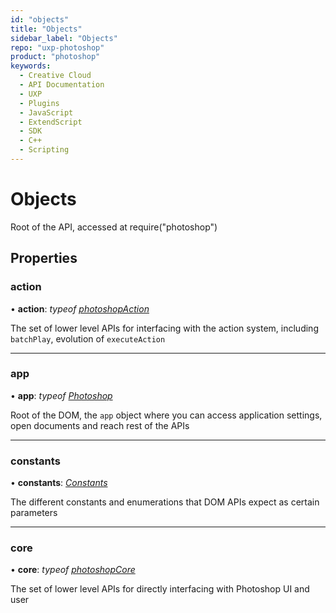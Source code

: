 ```yaml
---
id: "objects"
title: "Objects"
sidebar_label: "Objects"
repo: "uxp-photoshop"
product: "photoshop"
keywords:
  - Creative Cloud
  - API Documentation
  - UXP
  - Plugins
  - JavaScript
  - ExtendScript
  - SDK
  - C++
  - Scripting
---
```


# Objects

Root of the API, accessed at require("photoshop")

## Properties

### action

• **action**: *typeof* [*photoshopAction*](/ps_reference/media/photoshopaction/)

The set of lower level APIs for interfacing with the action system, including `batchPlay`,
evolution of `executeAction`

___

### app

• **app**: *typeof* [*Photoshop*](/ps_reference/classes/photoshop/)

Root of the DOM, the `app` object where you can access application settings,
open documents and reach rest of the APIs

___

### constants

• **constants**: [*Constants*](/ps_reference/modules/constants/)

The different constants and enumerations that DOM APIs expect as certain parameters

___

### core

• **core**: *typeof* [*photoshopCore*](/ps_reference/media/photoshopcore/)

The set of lower level APIs for directly interfacing with Photoshop UI and user
